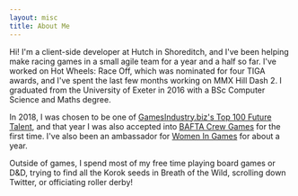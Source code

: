 ```yaml
---
layout: misc
title: About Me
---
```


Hi! I'm a client-side developer at Hutch in Shoreditch, and I've been helping make racing games in a small agile team for a year and a half so far. I've worked on Hot Wheels: Race Off, which was nominated for four TIGA awards, and I've spent the last few months working on MMX Hill Dash 2. I graduated from the University of Exeter in 2016 with a BSc Computer Science and Maths degree.

In 2018, I was chosen to be one of [GamesIndustry.biz's Top 100 Future Talent](https://www.gamesindustry.biz/top100/2018/b-d), and that year I was also accepted into [BAFTA Crew Games](http://guru.bafta.org/opportunities/crew-games) for the first time. I've also been an ambassador for [Women In Games](http://www.womeningames.org/ambassadors/) for about a year.

Outside of games, I spend most of my free time playing board games or D&D, trying to find all the Korok seeds in Breath of the Wild, scrolling down Twitter, or officiating roller derby!